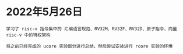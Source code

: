 # 2022年5月26日

    学习了 risc-v 指令集中的 汇编语言规范、RV32M、RV32F、RV32D、原子指令、向量
    risc-v 中的特权架构
    
    将之前已经完成的 ucore 实验部分进行总结，然后尝试安装进行 rcore 实验的环境


​    


